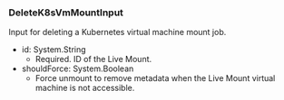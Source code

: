 ### DeleteK8sVmMountInput
Input for deleting a Kubernetes virtual machine mount job.

- id: System.String
  - Required. ID of the Live Mount.
- shouldForce: System.Boolean
  - Force unmount to remove metadata when the Live Mount virtual machine is not accessible.
